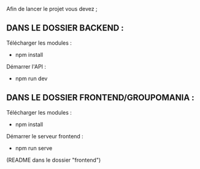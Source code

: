 Afin de lancer le projet vous devez ;

DANS LE DOSSIER BACKEND :
------------------------

Télécharger les modules :
- npm install

Démarrer l'API :
- npm run dev


DANS LE DOSSIER FRONTEND/GROUPOMANIA :
-------------------------------------

Télécharger les modules :
- npm install

Démarrer le serveur frontend :
- npm run serve

(README dans le dossier "frontend")